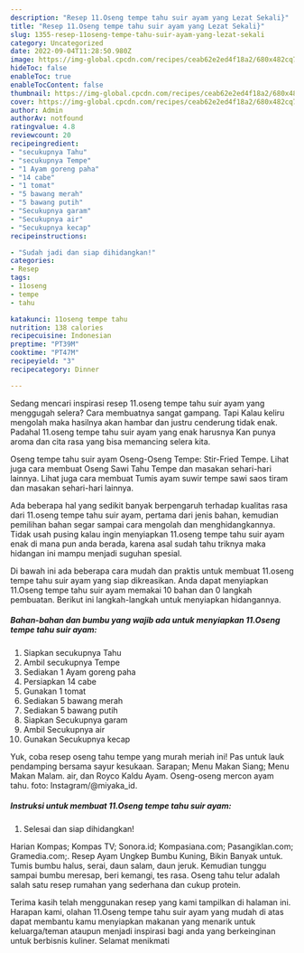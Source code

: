```yaml
---
description: "Resep 11.Oseng tempe tahu suir ayam yang Lezat Sekali}"
title: "Resep 11.Oseng tempe tahu suir ayam yang Lezat Sekali}"
slug: 1355-resep-11oseng-tempe-tahu-suir-ayam-yang-lezat-sekali
category: Uncategorized
date: 2022-09-04T11:28:50.980Z
image: https://img-global.cpcdn.com/recipes/ceab62e2ed4f18a2/680x482cq70/11oseng-tempe-tahu-suir-ayam-foto-resep-utama.jpg
hideToc: false
enableToc: true
enableTocContent: false
thumbnail: https://img-global.cpcdn.com/recipes/ceab62e2ed4f18a2/680x482cq70/11oseng-tempe-tahu-suir-ayam-foto-resep-utama.jpg
cover: https://img-global.cpcdn.com/recipes/ceab62e2ed4f18a2/680x482cq70/11oseng-tempe-tahu-suir-ayam-foto-resep-utama.jpg
author: Admin
authorAv: notfound
ratingvalue: 4.8
reviewcount: 20
recipeingredient:
- "secukupnya Tahu"
- "secukupnya Tempe"
- "1 Ayam goreng paha"
- "14 cabe"
- "1 tomat"
- "5 bawang merah"
- "5 bawang putih"
- "Secukupnya garam"
- "Secukupnya air"
- "Secukupnya kecap"
recipeinstructions:

- "Sudah jadi dan siap dihidangkan!"
categories:
- Resep
tags:
- 11oseng
- tempe
- tahu

katakunci: 11oseng tempe tahu 
nutrition: 138 calories
recipecuisine: Indonesian
preptime: "PT39M"
cooktime: "PT47M"
recipeyield: "3"
recipecategory: Dinner

---
```



Sedang mencari inspirasi resep 11.oseng tempe tahu suir ayam yang menggugah selera? Cara membuatnya sangat gampang. Tapi Kalau keliru mengolah maka hasilnya akan hambar dan justru cenderung tidak enak. Padahal 11.oseng tempe tahu suir ayam yang enak harusnya Kan punya aroma dan cita rasa yang bisa memancing selera kita.


Oseng tempe tahu suir ayam Oseng-Oseng Tempe: Stir-Fried Tempe. Lihat juga cara membuat Oseng Sawi Tahu Tempe dan masakan sehari-hari lainnya. Lihat juga cara membuat Tumis ayam suwir tempe sawi saos tiram dan masakan sehari-hari lainnya.

Ada beberapa hal yang sedikit banyak berpengaruh terhadap kualitas rasa dari 11.oseng tempe tahu suir ayam, pertama dari jenis bahan, kemudian pemilihan bahan segar sampai cara mengolah dan menghidangkannya. Tidak usah pusing kalau ingin menyiapkan 11.oseng tempe tahu suir ayam enak di mana pun anda berada, karena asal sudah tahu triknya maka hidangan ini mampu menjadi suguhan spesial.


Di bawah ini ada beberapa cara mudah dan praktis untuk membuat 11.oseng tempe tahu suir ayam yang siap dikreasikan. Anda dapat menyiapkan 11.Oseng tempe tahu suir ayam memakai 10 bahan dan 0 langkah pembuatan. Berikut ini langkah-langkah untuk menyiapkan hidangannya.

<!--inarticleads1-->

##### Bahan-bahan dan bumbu yang wajib ada untuk menyiapkan 11.Oseng tempe tahu suir ayam:

1. Siapkan secukupnya Tahu
1. Ambil secukupnya Tempe
1. Sediakan 1 Ayam goreng paha
1. Persiapkan 14 cabe
1. Gunakan 1 tomat
1. Sediakan 5 bawang merah
1. Sediakan 5 bawang putih
1. Siapkan Secukupnya garam
1. Ambil Secukupnya air
1. Gunakan Secukupnya kecap


Yuk, coba resep oseng tahu tempe yang murah meriah ini! Pas untuk lauk pendamping bersama sayur kesukaan. Sarapan; Menu Makan Siang; Menu Makan Malam. air, dan Royco Kaldu Ayam. Oseng-oseng mercon ayam tahu. foto: Instagram/@miyaka_id. 

<!--inarticleads2-->

##### Instruksi untuk membuat 11.Oseng tempe tahu suir ayam:


1. Selesai dan siap dihidangkan!

Harian Kompas; Kompas TV; Sonora.id; Kompasiana.com; Pasangiklan.com; Gramedia.com;. Resep Ayam Ungkep Bumbu Kuning, Bikin Banyak untuk. Tumis bumbu halus, serai, daun salam, daun jeruk. Kemudian tunggu sampai bumbu meresap, beri kemangi, tes rasa. Oseng tahu telur adalah salah satu resep rumahan yang sederhana dan cukup protein. 

Terima kasih telah menggunakan resep yang kami tampilkan di halaman ini. Harapan kami, olahan 11.Oseng tempe tahu suir ayam yang mudah di atas dapat membantu kamu menyiapkan makanan yang menarik untuk keluarga/teman ataupun menjadi inspirasi bagi anda yang berkeinginan untuk berbisnis kuliner. Selamat menikmati
